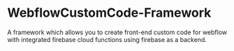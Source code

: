# WebflowCustomCode-Framework
A framework which allows you to create front-end custom code for webflow with integrated firebase cloud functions using firebase as a backend.
